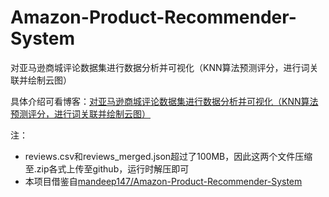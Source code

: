# Amazon-Product-Recommender-System
对亚马逊商城评论数据集进行数据分析并可视化（KNN算法预测评分，进行词关联并绘制云图）

具体介绍可看博客：[对亚马逊商城评论数据集进行数据分析并可视化（KNN算法预测评分，进行词关联并绘制云图）](https://blog.csdn.net/qq_45550375/article/details/125357014)

注：
 - reviews.csv和reviews_merged.json超过了100MB，因此这两个文件压缩至.zip各式上传至github，运行时解压即可
 - 本项目借鉴自[mandeep147/Amazon-Product-Recommender-System](https://github.com/mandeep147/Amazon-Product-Recommender-System)
